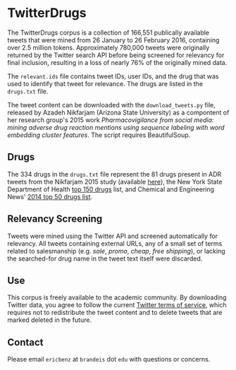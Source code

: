 # TwitterDrugs
The TwitterDrugs corpus is a collection of 166,551 publically available tweets that were mined from 26 January to 26 February 2016, containing over 2.5 million tokens. Approximately 780,000 tweets were originally returned by the Twitter search API before being screened for relevancy for final inclusion, resulting in a loss of nearly 76% of the originally mined data.

The `relevant.ids` file contains tweet IDs, user IDs, and the drug that was used to identify that tweet for relevance. The drugs are listed in the `drugs.txt` file.

The tweet content can be downloaded with the `download_tweets.py` file, released by Azadeh Nikfarjam (Arizona State University) as a compontent of her research group's 2015 work *Pharmacovigilance from social media: mining adverse drug reaction mentions using sequence labeling with word embedding cluster features*. The script requires BeautifulSoup.

## Drugs
The 334 drugs in the `drugs.txt` file represent the 81 drugs present in ADR tweets from the Nikfarjam 2015 study (available [here](http://diego.asu.edu/downloads/publications/ADRMine/drug_names.txt)), the New York State Department of Health [top 150 drugs](https://apps.health.ny.gov/pdpw/DrugInfo/DrugInfo.action) list, and Chemical and Engineering News' [2014 top 50 drugs list](http://cen.acs.org/content/dam/cen/supplements/CEN-supplement092014.pdf).

## Relevancy Screening
Tweets were mined using the Twitter API and screened automatically for relevancy. All tweets containing external URLs, any of a small set of terms related to salesmanship (e.g. *sale*, *promo*, *cheap*, *free shipping*), or lacking the searched-for drug name in the tweet text itself were discarded.

## Use
This corpus is freely available to the academic community. By downloading Twitter data, you agree to follow the current [Twitter terms of service](https://twitter.com/tos), which requires not to redistribute the tweet content and to delete tweets that are marked deleted in the future.

## Contact
Please email `ericbenz` at `brandeis` dot `edu` with questions or concerns.
